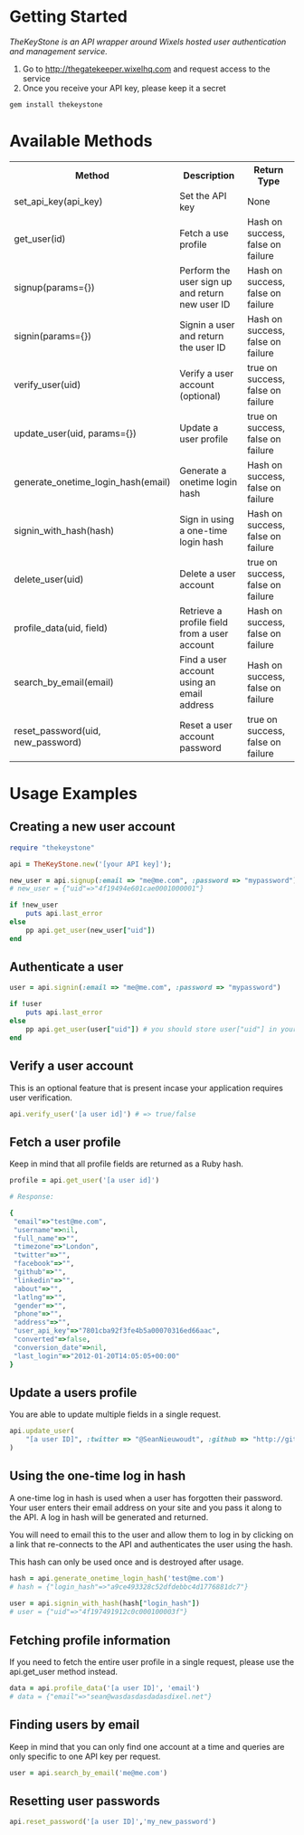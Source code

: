 # Getting Started

*TheKeyStone is an API wrapper around Wixels hosted user authentication and management service.*

1. Go to http://thegatekeeper.wixelhq.com and request access to the service
2. Once you receive your API key, please keep it a secret

``` ruby
gem install thekeystone
```

#  Available Methods

<table>
  <tr>
    <th>Method</th><th>Description</th><th>Return Type</th>
  </tr>
  <tr>
    <td>set_api_key(api_key)</td><td>Set the API key</td><td>None</td>
  </tr>
  <tr>
    <td>get_user(id)</td><td>Fetch a use profile</td><td>Hash on success, false on failure</td>
  </tr>
  <tr>
    <td>signup(params={})</td><td>Perform the user sign up and return new user ID</td><td>Hash on success, false on failure</td>
  </tr>
  <tr>
    <td>signin(params={})</td><td>Signin a user and return the user ID</td><td>Hash on success, false on failure</td>
  </tr>
  <tr>
    <td>verify_user(uid)</td><td>Verify a user account (optional)</td><td>true on success, false on failure</td>
  </tr>
  <tr>
    <td>update_user(uid, params={})</td><td>Update a user profile</td><td>true on success, false on failure</td>
  </tr>
  <tr>
    <td>generate_onetime_login_hash(email)</td><td>Generate a onetime login hash</td><td>Hash on success, false on failure</td>
  </tr>
  <tr>
    <td>signin_with_hash(hash)</td><td>Sign in using a one-time login hash</td><td>Hash on success, false on failure</td>
  </tr>
  <tr>
    <td>delete_user(uid)</td><td>Delete a user account</td><td>true on success, false on failure</td>
  </tr>
  <tr>
    <td>profile_data(uid, field)</td><td>Retrieve a profile field from a user account</td><td>Hash on success, false on failure</td>
  </tr>
  <tr>
    <td>search_by_email(email)</td><td>Find a user account using an email address</td><td>Hash on success, false on failure</td>
  </tr>
  <tr>
    <td>reset_password(uid, new_password)</td><td>Reset a user account password</td><td>true on success, false on failure</td>
  </tr>
</table>

#  Usage Examples

Creating a new user account
---------------------------

``` ruby
require "thekeystone"

api = TheKeyStone.new('[your API key]');

new_user = api.signup(:email => "me@me.com", :password => "mypassword") 
# new_user = {"uid"=>"4f19494e601cae0001000001"}

if !new_user
	puts api.last_error
else
	pp api.get_user(new_user["uid"]) 
end
```

Authenticate a user
-------------------

``` ruby
user = api.signin(:email => "me@me.com", :password => "mypassword")

if !user
	puts api.last_error
else
	pp api.get_user(user["uid"]) # you should store user["uid"] in your session at this point
end
```

Verify a user account
---------------------
This is an optional feature that is present incase your application requires user verification.

``` ruby
api.verify_user('[a user id]') # => true/false
```

Fetch a user profile
--------------------
Keep in mind that all profile fields are returned as a Ruby hash. 

``` ruby
profile = api.get_user('[a user id]')

# Response:

{
 "email"=>"test@me.com",
 "username"=>nil,
 "full_name"=>"",
 "timezone"=>"London",
 "twitter"=>"",
 "facebook"=>"",
 "github"=>"",
 "linkedin"=>"",
 "about"=>"",
 "latlng"=>"",
 "gender"=>"",
 "phone"=>"",
 "address"=>"",
 "user_api_key"=>"7801cba92f3fe4b5a00070316ed66aac",
 "converted"=>false,
 "conversion_date"=>nil,
 "last_login"=>"2012-01-20T14:05:05+00:00"
}
```

Update a users profile
----------------------
You are able to update multiple fields in a single request.

``` ruby
api.update_user(
	"[a user ID]", :twitter => "@SeanNieuwoudt", :github => "http://github.com/organizations/Wixel"
)
```

Using the one-time log in hash
------------------------------
A one-time log in hash is used when a user has forgotten their password. Your user enters their email 
address on your site and you pass it along to the API. A log in hash will be generated and returned.

You will need to email this to the user and allow them to log in by clicking on a link that 
re-connects to the API and authenticates the user using the hash.

This hash can only be used once and is destroyed after usage.

``` ruby
hash = api.generate_onetime_login_hash('test@me.com') 
# hash = {"login_hash"=>"a9ce493328c52dfdebbc4d1776881dc7"}
	
user = api.signin_with_hash(hash["login_hash"])
# user = {"uid"=>"4f197491912c0c000100003f"}
```

Fetching profile information
----------------------------
If you need to fetch the entire user profile in a single request, please use the api.get_user method instead. 

``` ruby
data = api.profile_data('[a user ID]', 'email')
# data = {"email"=>"sean@wasdasdasdadasdixel.net"}
```

Finding users by email
----------------------
Keep in mind that you can only find one account at a time and queries are only specific to one API key per 
request. 

``` ruby
user = api.search_by_email('me@me.com')
```

Resetting user passwords
------------------------
``` ruby
api.reset_password('[a user ID]','my_new_password')
```




